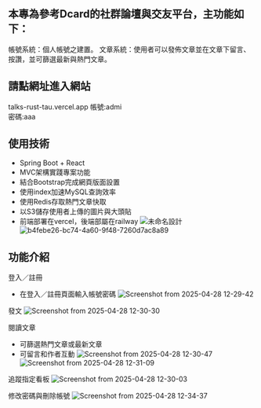 ## 本專為參考Dcard的社群論壇與交友平台，主功能如下：
帳號系統：個人帳號之建置。
文章系統：使用者可以發佈文章並在文章下留言、按讚，並可篩選最新與熱門文章。

## 請點網址進入網站
talks-rust-tau.vercel.app
帳號:admi  
密碼:aaa

## 使用技術
- Spring Boot + React
- MVC架構實踐專案功能
- 結合Bootstrap完成網頁版面設置
- 使用index加速MySQL查詢效率
- 使用Redis存取熱門文章快取
- 以S3儲存使用者上傳的圖片與大頭貼
- 前端部署在vercel，後端部屬在railway
![未命名設計](https://github.com/user-attachments/assets/247905bf-596f-4c2b-81ed-2648bcb63365)
![b4febe26-bc74-4a60-9f48-7260d7ac8a89](https://github.com/user-attachments/assets/69ef2d9a-c6c0-4e1a-abf3-ccca5cabcd1b)

## 功能介紹
登入／註冊
- 在登入／註冊頁面輸入帳號密碼
![Screenshot from 2025-04-28 12-29-42](https://github.com/user-attachments/assets/9d1e1dfc-d3da-4db7-8ad1-d5ff2d7e89c3)

發文
![Screenshot from 2025-04-28 12-30-30](https://github.com/user-attachments/assets/5351143b-12b7-41df-8a55-b72289b431f8)

閱讀文章
- 可篩選熱門文章或最新文章
- 可留言和作者互動
![Screenshot from 2025-04-28 12-30-47](https://github.com/user-attachments/assets/19f8ea04-0828-4829-b453-d1bf02d22514)
![Screenshot from 2025-04-28 12-31-09](https://github.com/user-attachments/assets/1635c7b8-24f8-4452-9803-393597a5fe63)

追蹤指定看板
![Screenshot from 2025-04-28 12-30-03](https://github.com/user-attachments/assets/ada910b7-d344-47f0-95ac-18dc61c71050)

修改密碼與刪除帳號
![Screenshot from 2025-04-28 12-34-37](https://github.com/user-attachments/assets/1c3c617b-ad46-4a82-b917-fde280ed5958)

  
